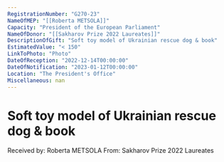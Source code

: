 ```yaml
---
RegistrationNumber: "G270-23"
NameOfMEP: "[[Roberta METSOLA]]"
Capacity: "President of the European Parliament"
NameOfDonor: "[[Sakharov Prize 2022 Laureates]]"
DescriptionOfGift: "Soft toy model of Ukrainian rescue dog & book"
EstimatedValue: "< 150"
LinkToPhoto: "Photo"
DateOfReception: "2022-12-14T00:00:00"
DateOfNotification: "2023-01-12T00:00:00"
Location: "The President's Office"
Miscellaneous: nan
---
```


# Soft toy model of Ukrainian rescue dog & book

Received by: Roberta METSOLA
From: Sakharov Prize 2022 Laureates

